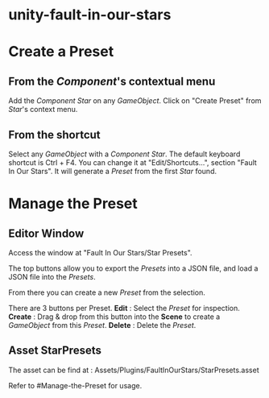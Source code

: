 # unity-fault-in-our-stars

# Create a Preset
## From the *Component*'s contextual menu
Add the *Component* *Star* on any *GameObject*.
Click on "Create Preset" from *Star*'s context menu.

## From the shortcut
Select any *GameObject* with a *Component* *Star*.
The default keyboard shortcut is Ctrl + F4.
You can change it at "Edit/Shortcuts...", section "Fault In Our Stars".
It will generate a *Preset* from the first *Star* found.

# Manage the Preset
## Editor Window
Access the window at "Fault In Our Stars/Star Presets".

The top buttons allow you to export the *Presets* into a JSON file,
and load a JSON file into the *Presets*.

From there you can create a new *Preset* from the selection.

There are 3 buttons per Preset.
**Edit** : Select the *Preset* for inspection.
**Create** : Drag & drop from this button into the **Scene** to create a *GameObject* from this *Preset*. 
**Delete** : Delete the *Preset*.

## Asset StarPresets
The asset can be find at :
Assets/Plugins/FaultInOurStars/StarPresets.asset

Refer to #Manage-the-Preset for usage.
